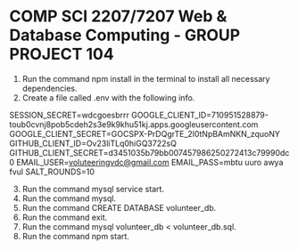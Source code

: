 # COMP SCI 2207/7207 Web & Database Computing - GROUP PROJECT 104

1. Run the command npm install in the terminal to install all necessary dependencies.
2. Create a file called .env with the following info.

SESSION_SECRET=wdcgoesbrrr
GOOGLE_CLIENT_ID=710951528879-toub0cvnj8pob5cdeh2s3e9k9khu51kj.apps.googleusercontent.com
GOOGLE_CLIENT_SECRET=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
GITHUB_CLIENT_ID=Ov23liTLq0hiGQ3722sQ
GITHUB_CLIENT_SECRET=d3451035b79bb007457986250272413c79990dc0
EMAIL_USER=voluteeringvdc@gmail.com
EMAIL_PASS=mbtu uuro awya fvul
SALT_ROUNDS=10

3. Run the command mysql service start.
4. Run the command mysql.
5. Run the command CREATE DATABASE volunteer_db.
6. Run the command exit.
7. Run the command mysql volunteer_db < volunteer_db.sql.
8. Run the command npm start.
